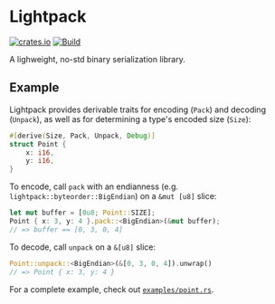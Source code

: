 # Lightpack

[![crates.io](https://img.shields.io/crates/v/lightpack)](https://crates.io/crates/lightpack)
[![Build](https://github.com/ProjectLighthouseCAU/lightpack/actions/workflows/build.yml/badge.svg)](https://github.com/ProjectLighthouseCAU/lightpack/actions/workflows/build.yml)

A lighweight, no-std binary serialization library.

## Example

Lightpack provides derivable traits for encoding (`Pack`) and decoding (`Unpack`), as well as for determining a type's encoded size (`Size`):

```rust
#[derive(Size, Pack, Unpack, Debug)]
struct Point {
    x: i16,
    y: i16,
}
```

To encode, call `pack` with an endianness (e.g. `lightpack::byteorder::BigEndian`) on a `&mut [u8]` slice:

```rust
let mut buffer = [0u8; Point::SIZE];
Point { x: 3, y: 4 }.pack::<BigEndian>(&mut buffer);
// => buffer == [0, 3, 0, 4]
```

To decode, call `unpack` on a `&[u8]` slice:

```rust
Point::unpack::<BigEndian>(&[0, 3, 0, 4]).unwrap()
// => Point { x: 3, y: 4 }
```

For a complete example, check out [`examples/point.rs`](examples/point.rs).
